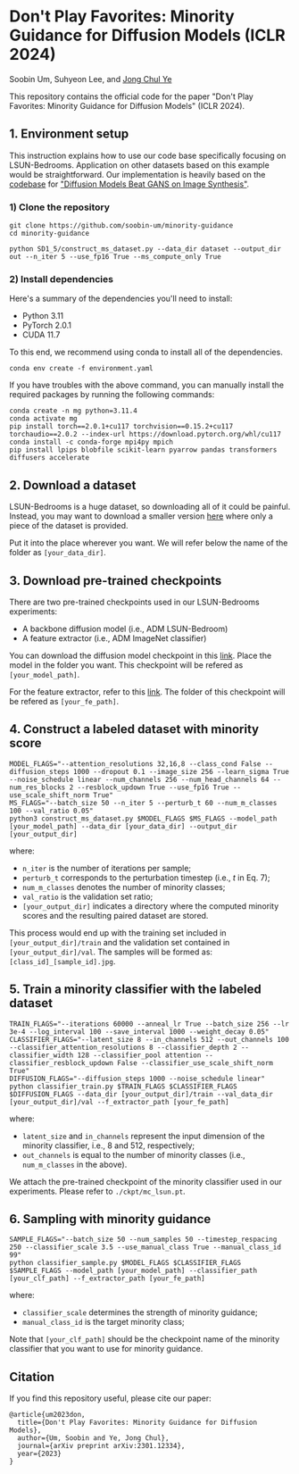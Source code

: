 # Don't Play Favorites: Minority Guidance for Diffusion Models (ICLR 2024)

Soobin Um, Suhyeon Lee, and [Jong Chul Ye](https://bispl.weebly.com/professor.html)

This repository contains the official code for the paper "Don't Play Favorites: Minority Guidance for Diffusion Models" (ICLR 2024).

## 1. Environment setup
This instruction explains how to use our code base specifically focusing on LSUN-Bedrooms. Application on other datasets based on this example would be straightforward. Our implementation is heavily based on the [codebase](https://github.com/openai/guided-diffusion) for ["Diffusion Models Beat GANS on Image Synthesis"](https://arxiv.org/abs/2105.05233).

### 1) Clone the repository
```
git clone https://github.com/soobin-um/minority-guidance
cd minority-guidance
```

```
python SD1_5/construct_ms_dataset.py --data_dir dataset --output_dir out --n_iter 5 --use_fp16 True --ms_compute_only True
```

### 2) Install dependencies
Here's a summary of the dependencies you'll need to install:
- Python 3.11
- PyTorch 2.0.1
- CUDA 11.7

To this end, we recommend using conda to install all of the dependencies.
```
conda env create -f environment.yaml
```
If you have troubles with the above command, you can manually install the required packages by running the following commands:
```
conda create -n mg python=3.11.4
conda activate mg
pip install torch==2.0.1+cu117 torchvision==0.15.2+cu117 torchaudio==2.0.2 --index-url https://download.pytorch.org/whl/cu117
conda install -c conda-forge mpi4py mpich
pip install lpips blobfile scikit-learn pyarrow pandas transformers diffusers accelerate
```


## 2. Download a dataset
LSUN-Bedrooms is a huge dataset, so downloading all of it could be painful. Instead, you may want to download a smaller version [here](https://www.kaggle.com/datasets/jhoward/lsun_bedroom) where only a piece of the dataset is provided.

Put it into the place wherever you want. We will refer below the name of the folder as ```[your_data_dir]```.


## 3. Download pre-trained checkpoints
There are two pre-trained checkpoints used in our LSUN-Bedrooms experiments:
- A backbone diffusion model (i.e., ADM LSUN-Bedroom)
- A feature extractor (i.e., ADM ImageNet classifier)

You can download the diffusion model checkpoint in this [link](https://openaipublic.blob.core.windows.net/diffusion/jul-2021/lsun_bedroom.pt). Place the model in the folder you want. This checkpoint will be refered as ```[your_model_path]```.

For the feature extractor, refer to this [link](https://openaipublic.blob.core.windows.net/diffusion/jul-2021/256x256_classifier.pt). The folder of this checkpoint will be refered as ```[your_fe_path]```.


## 4. Construct a labeled dataset with minority score
```
MODEL_FLAGS="--attention_resolutions 32,16,8 --class_cond False --diffusion_steps 1000 --dropout 0.1 --image_size 256 --learn_sigma True --noise_schedule linear --num_channels 256 --num_head_channels 64 --num_res_blocks 2 --resblock_updown True --use_fp16 True --use_scale_shift_norm True"
MS_FLAGS="--batch_size 50 --n_iter 5 --perturb_t 60 --num_m_classes 100 --val_ratio 0.05"
python3 construct_ms_dataset.py $MODEL_FLAGS $MS_FLAGS --model_path [your_model_path] --data_dir [your_data_dir] --output_dir [your_output_dir]
```
where:
- ```n_iter``` is the number of iterations per sample;
- ```perturb_t``` corresponds to the perturbation timestep (i.e., $t$ in Eq. 7);
- ```num_m_classes``` denotes the number of minority classes;
-  ```val_ratio``` is the validation set ratio;
- ```[your_output_dir]``` indicates a directory where the computed minority scores and the resulting paired dataset are stored.

This process would end up with the training set included in ```[your_output_dir]/train``` and the validation set contained in ```[your_output_dir]/val```. The samples will be formed as: ```[class_id]_[sample_id].jpg```.



## 5. Train a minority classifier with the labeled dataset
```
TRAIN_FLAGS="--iterations 60000 --anneal_lr True --batch_size 256 --lr 3e-4 --log_interval 100 --save_interval 1000 --weight_decay 0.05"
CLASSIFIER_FLAGS="--latent_size 8 --in_channels 512 --out_channels 100 --classifier_attention_resolutions 8 --classifier_depth 2 --classifier_width 128 --classifier_pool attention --classifier_resblock_updown False --classifier_use_scale_shift_norm True"
DIFFUSION_FLAGS="--diffusion_steps 1000 --noise_schedule linear"
python classifier_train.py $TRAIN_FLAGS $CLASSIFIER_FLAGS $DIFFUSION_FLAGS --data_dir [your_output_dir]/train --val_data_dir [your_output_dir]/val --f_extractor_path [your_fe_path]
```
where:
- ```latent_size``` and ```in_channels``` represent the input dimension of the minority classifier, i.e., 8 and 512, respectively;
- ```out_channels``` is equal to the number of minority classes (i.e., ```num_m_classes``` in the above).

We attach the pre-trained checkpoint of the minority classifier used in our experiments. Please refer to ```./ckpt/mc_lsun.pt```.


## 6. Sampling with minority guidance
```
SAMPLE_FLAGS="--batch_size 50 --num_samples 50 --timestep_respacing 250 --classifier_scale 3.5 --use_manual_class True --manual_class_id 99"
python classifier_sample.py $MODEL_FLAGS $CLASSIFIER_FLAGS $SAMPLE_FLAGS --model_path [your_model_path] --classifier_path [your_clf_path] --f_extractor_path [your_fe_path]
```
where:
- ```classifier_scale``` determines the strength of minority guidance;
- ```manual_class_id``` is the target minority class;

Note that ```[your_clf_path]``` should be the checkpoint name of the minority classifier that you want to use for minority guidance.

## Citation
If you find this repository useful, please cite our paper:
```
@article{um2023don,
  title={Don't Play Favorites: Minority Guidance for Diffusion Models},
  author={Um, Soobin and Ye, Jong Chul},
  journal={arXiv preprint arXiv:2301.12334},
  year={2023}
}
```
